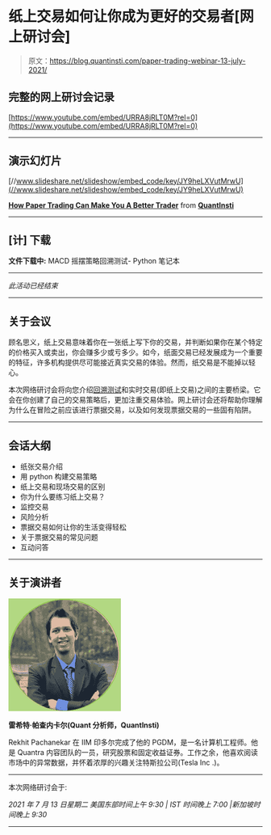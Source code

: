 # 纸上交易如何让你成为更好的交易者[网上研讨会]

> 原文：<https://blog.quantinsti.com/paper-trading-webinar-13-july-2021/>

## 完整的网上研讨会记录

[https://www.youtube.com/embed/URRA8jRLT0M?rel=0](https://www.youtube.com/embed/URRA8jRLT0M?rel=0)

* * *

## 演示幻灯片

[//www.slideshare.net/slideshow/embed_code/key/JY9heLXVutMrwU](//www.slideshare.net/slideshow/embed_code/key/JY9heLXVutMrwU)

**[How Paper Trading Can Make You A Better Trader](//www.slideshare.net/QuantInsti/how-paper-trading-can-make-you-a-better-trader "How Paper Trading Can Make You A Better Trader")** from **[QuantInsti](https://www.slideshare.net/QuantInsti)**

* * *

## [计] 下载

**文件下载中:** MACD 摇摆策略回溯测试- Python 笔记本

* * *

*此活动已经结束*

* * *

## 关于会议

顾名思义，纸上交易意味着你在一张纸上写下你的交易，并判断如果你在某个特定的价格买入或卖出，你会赚多少或亏多少。如今，纸面交易已经发展成为一个重要的特征，许多机构提供尽可能接近真实交易的体验。然而，纸交易是不能掉以轻心。

本次网络研讨会将向您介绍[回溯测试](/backtesting/)和实时交易(即纸上交易)之间的主要桥梁。它会在你创建了自己的交易策略后，更加注重交易体验。网上研讨会还将帮助你理解为什么在冒险之前应该进行票据交易，以及如何发现票据交易的一些固有陷阱。

* * *

## 会话大纲

*   纸张交易介绍
*   用 python 构建交易策略
*   纸上交易和现场交易的区别
*   你为什么要练习纸上交易？
*   监控交易
*   风险分析
*   票据交易如何让你的生活变得轻松
*   关于票据交易的常见问题
*   互动问答

* * *

## 关于演讲者

![Rekhit Pachanekar](img/aa39703b7125786e9950045c3024ba1a.png)

**雷希特·帕查内卡尔(Quant 分析师，QuantInsti)**

Rekhit Pachanekar 在 IIM 印多尔完成了他的 PGDM，是一名计算机工程师。他是 Quantra 内容团队的一员，研究股票和固定收益证券。工作之余，他喜欢阅读市场中的异常数据，并怀着浓厚的兴趣关注特斯拉公司(Tesla Inc .)。

* * *

本次网络研讨会于:

*2021 年 7 月 13 日星期二
美国东部时间上午 9:30 | IST 时间晚上 7:00 |新加坡时间晚上 9:30*

* * *